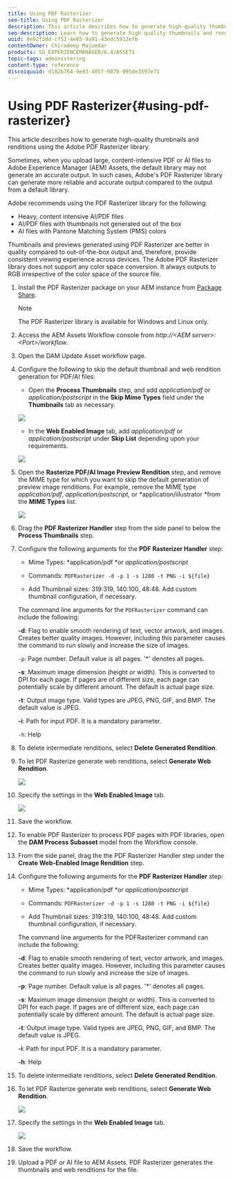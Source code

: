 ```yaml
---
title: Using PDF Rasterizer
seo-title: Using PDF Rasterizer
description: This article describes how to generate high-quality thumbnails and renditions using the Adobe PDF Rasterizer library.
seo-description: Learn how to generate high-quality thumbnails and renditions using the Adobe PDF Rasterizer library.
uuid: 9e92f3dd-cf52-4e65-9a91-43edc5912efb
contentOwner: Chiradeep Majumdar
products: SG_EXPERIENCEMANAGER/6.4/ASSETS
topic-tags: administering
content-type: reference
discoiquuid: d182b764-9e83-405f-9070-095de3597e71
---
```


# Using PDF Rasterizer{#using-pdf-rasterizer}

This article describes how to generate high-quality thumbnails and renditions using the Adobe PDF Rasterizer library.

Sometimes, when you upload large, content-intensive PDF or AI files to Adobe Experience Manager (AEM) Assets, the default library may not generate an accurate output. In such cases, Adobe's PDF Rasterizer library can generate more reliable and accurate output compared to the output from a default library.

Adobe recommends using the PDF Rasterizer library for the following:

* Heavy, content intensive AI/PDF files
* AI/PDF files with thumbnails not generated out of the box
* AI files with Pantone Matching System (PMS) colors

Thumbnails and previews generated using PDF Rasterizer are better in quality compared to out-of-the-box output and, therefore, provide consistent viewing experience across devices. The Adobe PDF Rasterizer library does not support any color space conversion. It always outputs to RGB irrespective of the color space of the source file.

1. Install the PDF Rasterizer package on your AEM instance from [Package Share](https://www.adobeaemcloud.com/content/marketplace/marketplaceProxy.html?packagePath=/content/companies/public/day/packages/cq640/product/assets/aem-assets-pdf-rasterizer-pkg).

   >[!NOTE]
   >
   >The PDF Rasterizer library is available for Windows and Linux only.

1. Access the AEM Assets Workflow console from *http://&lt;AEM server&gt;:&lt;Port&gt;/workflow*. 
1. Open the DAM Update Asset workflow page.
1. Configure the following to skip the default thumbnail and web rendition generation for PDF/AI files:

    * Open the **Process Thumbnails** step, and add *application/pdf* or *application/postscript* in the **Skip Mime Types** field under the **Thumbnails** tab as necessary.

   ![](assets/skip_mime_types-2.png)

    * In the **Web Enabled Image** tab, add *application/pdf* or *application/postscript* under **Skip List** depending upon your requirements.

   ![](assets/web_enabled_imageskiplist.png)

1. Open the **Rasterize PDF/AI Image Preview Rendition** step, and remove the MIME type for which you want to skip the default generation of preview image renditions. For example, remove the MIME type *application/pdf*, *application/postscript,* or *application/illustrator *from the **MIME Types** list.

   ![](assets/process_arguments.png)

1. Drag the **PDF Rasterizer Handler** step from the side panel to below the **Process Thumbnails** step.
1. Configure the following arguments for the **PDF Rasterizer Handler** step:

    * Mime Types: *application/pdf *or *application/postscript*
    
    * Commands: `PDFRasterizer -d -p 1 -s 1280 -t PNG -i ${file}`
    * Add Thumbnail sizes: 319:319, 140:100, 48:48. Add custom thumbnail configuration, if necessary.

   The command line arguments for the `PDFRasterizer` command can include the following:

   **-d**: Flag to enable smooth rendering of text, vector artwork, and images. Creates better quality images. However, including this parameter causes the command to run slowly and increase the size of images.

   `-p`: Page number. Default value is all pages. '&#42;' denotes all pages.

   **-s**: Maximum image dimension (height or width). This is converted to DPI for each page. If pages are of different size, each page can potentially scale by different amount. The default is actual page size.

   **-t**: Output image type. Valid types are JPEG, PNG, GIF, and BMP. The default value is JPEG.

   **-i**: Path for input PDF. It is a mandatory parameter.

   `-h`: Help

1. To delete intermediate renditions, select **Delete Generated Rendition**.
1. To let PDF Rasterize generate web renditions, select **Generate Web Rendition**.

   ![](assets/generate_web_renditions1.png)

1. Specify the settings in the **Web Enabled Image** tab.

   ![](assets/web_enabled_image1.png)

1. Save the workflow.
1. To enable PDF Rasterizer to process PDF pages with PDF libraries, open the **DAM Process Subasset** model from the Workflow console.
1. From the side panel, drag the the PDF Rasterizer Handler step under the **Create Web-Enabled Image Rendition** step.
1. Configure the following arguments for the **PDF Rasterizer Handler** step:

    * Mime Types: *application/pdf *or *application/postscript*
    
    * Commands: `PDFRasterizer -d -p 1 -s 1280 -t PNG -i ${file}`
    * Add Thumbnail sizes: 319:319, 140:100, 48:48. Add custom thumbnail configuration, if necessary.

   The command line arguments for the PDFRasterizer command can include the following:

   **-d**: Flag to enable smooth rendering of text, vector artwork, and images. Creates better quality images. However, including this parameter causes the command to run slowly and increase the size of images.

   **-p**: Page number. Default value is all pages. '&#42;' denotes all pages.

   **-s**: Maximum image dimension (height or width). This is converted to DPI for each page. If pages are of different size, each page can potentially scale by different amount. The default is actual page size.

   **-t**: Output image type. Valid types are JPEG, PNG, GIF, and BMP. The default value is JPEG.

   **-i**: Path for input PDF. It is a mandatory parameter.

   **-h**: Help

1. To delete intermediate renditions, select **Delete Generated Rendition**.
1. To let PDF Rasterize generate web renditions, select **Generate Web Rendition**.

   ![](assets/generate_web_renditions.png)

1. Specify the settings in the **Web Enabled Image** tab.

   ![](assets/web_enabled_image-1.png)

1. Save the workflow.
1. Upload a PDF or AI file to AEM Assets. PDF Rasterizer generates the thumbnails and web renditions for the file.

